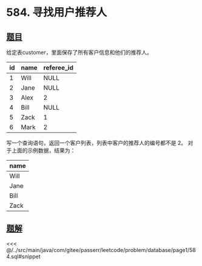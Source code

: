 # 584. 寻找用户推荐人
## [题目](https://leetcode.cn/problems/find-customer-referee/)

给定表customer，里面保存了所有客户信息和他们的推荐人。

| id  | name | referee_id |
|:----|:-----|:-----------|
| 1   | Will | NULL       |
| 2   | Jane | NULL       |
| 3   | Alex | 2          |
| 4   | Bill | NULL       |
| 5   | Zack | 1          |
| 6   | Mark | 2          |

写一个查询语句，返回一个客户列表，列表中客户的推荐人的编号都不是 2。
对于上面的示例数据，结果为：

| name |
|:-----|
| Will |
| Jane |
| Bill |
| Zack |


## [题解](https://github.com/PasseRR/JavaLeetCode/blob/master/src/main/java/com/gitee/passerr/leetcode/problem/database/page1/584.sql)

<<< @/../src/main/java/com/gitee/passerr/leetcode/problem/database/page1/584.sql#snippet
